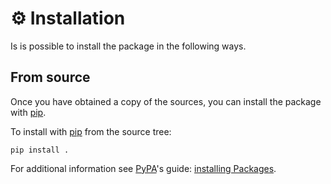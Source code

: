 <!--
SPDX-FileCopyrightText: © 2025 Romain Brault <mail@romainbrault.com>

SPDX-License-Identifier: CC0-1.0
-->

# ⚙️ Installation

Is is possible to install the package in the following ways.

## From source

Once you have obtained a copy of the sources, you can install the package with
[pip].

To install with [pip] from the source tree:

```console
pip install .
```

For additional information see [PyPA]'s guide: [installing Packages](https://packaging.python.org/en/latest/tutorials/installing-packages).

[PyPA]: https://www.pypa.io/en/latest/
[pip]: https://pip.pypa.io/en/stable/
